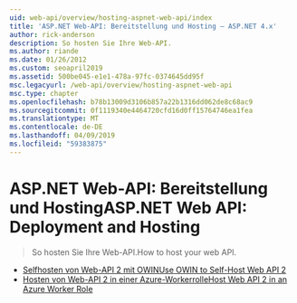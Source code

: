 ```yaml
---
uid: web-api/overview/hosting-aspnet-web-api/index
title: 'ASP.NET Web-API: Bereitstellung und Hosting – ASP.NET 4.x'
author: rick-anderson
description: So hosten Sie Ihre Web-API.
ms.author: riande
ms.date: 01/26/2012
ms.custom: seoapril2019
ms.assetid: 500be045-e1e1-478a-97fc-0374645dd95f
msc.legacyurl: /web-api/overview/hosting-aspnet-web-api
msc.type: chapter
ms.openlocfilehash: b78b13009d3106b857a22b1316dd062de8c68ac9
ms.sourcegitcommit: 0f1119340e4464720cfd16d0ff15764746ea1fea
ms.translationtype: MT
ms.contentlocale: de-DE
ms.lasthandoff: 04/09/2019
ms.locfileid: "59383875"
---
```

# <a name="aspnet-web-api-deployment-and-hosting"></a><span data-ttu-id="517a7-103">ASP.NET Web-API: Bereitstellung und Hosting</span><span class="sxs-lookup"><span data-stu-id="517a7-103">ASP.NET Web API: Deployment and Hosting</span></span>

> <span data-ttu-id="517a7-104">So hosten Sie Ihre Web-API.</span><span class="sxs-lookup"><span data-stu-id="517a7-104">How to host your web API.</span></span>


- [<span data-ttu-id="517a7-105">Selfhosten von Web-API 2 mit OWIN</span><span class="sxs-lookup"><span data-stu-id="517a7-105">Use OWIN to Self-Host Web API 2</span></span>](use-owin-to-self-host-web-api.md)
- [<span data-ttu-id="517a7-106">Hosten von Web-API 2 in einer Azure-Workerrolle</span><span class="sxs-lookup"><span data-stu-id="517a7-106">Host Web API 2 in an Azure Worker Role</span></span>](host-aspnet-web-api-in-an-azure-worker-role.md)
